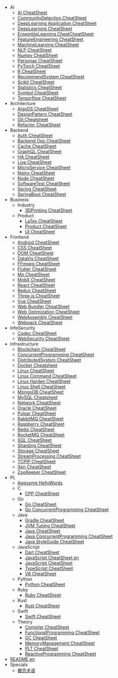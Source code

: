   - AI
    - [AI CheatSheet](/AI/AI-CheatSheet.md)
    - [CommunityDetection CheatSheet](/AI/CommunityDetection-CheatSheet.md)
    - [DeepLearning Application CheatSheet](/AI/DeepLearning-Application-CheatSheet.md)
    - [DeepLearning CheatSheet](/AI/DeepLearning-CheatSheet.md)
    - [EnsembleLearning CheatCheatSheet](/AI/EnsembleLearning-CheatCheatSheet.md)
    - [FeatureEngineering CheatSheet](/AI/FeatureEngineering-CheatSheet.md)
    - [MachineLearning CheatSheet](/AI/MachineLearning-CheatSheet.md)
    - [NLP CheatSheet](/AI/NLP-CheatSheet.md)
    - [Numpy CheatSheet](/AI/Numpy-CheatSheet.md)
    - [Personas CheatSheet](/AI/Personas-CheatSheet.md)
    - [PyTorch CheatSheet](/AI/PyTorch-CheatSheet.md)
    - [R CheatSheet](/AI/R-CheatSheet.md)
    - [RecommendSystem CheatSheet](/AI/RecommendSystem-CheatSheet.md)
    - [Scikit CheatSheet](/AI/Scikit-CheatSheet.md)
    - [Statistics CheatSheet](/AI/Statistics-CheatSheet.md)
    - [Symbol CheatSheet](/AI/Symbol-CheatSheet.md)
    - [Tensorflow CheatSheet](/AI/Tensorflow-CheatSheet.md)
  - Architecture
    - [AlgoDS CheatSheet](/Architecture/AlgoDS-CheatSheet.md)
    - [DesignPattern CheatSheet](/Architecture/DesignPattern-CheatSheet.md)
    - [Git Cheatsheet](/Architecture/Git-Cheatsheet.md)
    - [Refactor CheatSheet](/Architecture/Refactor-CheatSheet.md)
  - Backend
    - [Auth CheatSheet](/Backend/Auth-CheatSheet.md)
    - [Backend Ops CheatSheet](/Backend/Backend-Ops-CheatSheet.md)
    - [Cache CheatSheet](/Backend/Cache-CheatSheet.md)
    - [GraphQL CheatSheet](/Backend/GraphQL-CheatSheet.md)
    - [HA CheatSheet](/Backend/HA-CheatSheet.md)
    - [Live CheatSheet](/Backend/Live-CheatSheet.md)
    - [MicroService CheatSheet](/Backend/MicroService-CheatSheet.md)
    - [Nginx CheatSheet](/Backend/Nginx-CheatSheet.md)
    - [Node CheatSheet](/Backend/Node-CheatSheet.md)
    - [SoftwareTest CheatSheet](/Backend/SoftwareTest-CheatSheet.md)
    - [Spring CheatSheet](/Backend/Spring-CheatSheet.md)
    - [SpringBoot CheatSheet](/Backend/SpringBoot-CheatSheet.md)
  - Business
    - Industry
      - [3DPrinting CheatSheet](/Business/Industry/3DPrinting-CheatSheet.md)
    - Product
      - [LaTex CheatSheet](/Business/Product/LaTex-CheatSheet.md)
      - [Product CheatSheet](/Business/Product/Product-CheatSheet.md)
      - [UI CheatSheet](/Business/Product/UI-CheatSheet.md)
  - Frontend
    - [Android CheatSheet](/Frontend/Android-CheatSheet.md)
    - [CSS CheatSheet](/Frontend/CSS-CheatSheet.md)
    - [DOM CheatSheet](/Frontend/DOM-CheatSheet.md)
    - [DataVis CheatSheet](/Frontend/DataVis-CheatSheet.md)
    - [FFmpeg CheatSheet](/Frontend/FFmpeg-CheatSheet.md)
    - [Flutter CheatSheet](/Frontend/Flutter-CheatSheet.md)
    - [Mo CheatSheet](/Frontend/Mo-CheatSheet.md)
    - [MobX CheatSheet](/Frontend/MobX-CheatSheet.md)
    - [React CheatSheet](/Frontend/React-CheatSheet.md)
    - [Redux CheatSheet](/Frontend/Redux-CheatSheet.md)
    - [Three.js CheatSheet](/Frontend/Three.js-CheatSheet.md)
    - [Vue CheatSheet](/Frontend/Vue-CheatSheet.md)
    - [Web Bundler CheatSheet](/Frontend/Web-Bundler-CheatSheet.md)
    - [Web Optimization CheatSheet](/Frontend/Web-Optimization-CheatSheet.md)
    - [WebAssembly CheatSheet](/Frontend/WebAssembly-CheatSheet.md)
    - [Webpack CheatSheet](/Frontend/Webpack-CheatSheet.md)
  - InfoSecurity
    - [Codec CheatSheet](/InfoSecurity/Codec-CheatSheet.md)
    - [WebSecurity CheatSheet](/InfoSecurity/WebSecurity-CheatSheet.md)
  - Infrastructure
    - [Blockchain CheatSheet](/Infrastructure/Blockchain-CheatSheet.md)
    - [ConcurrentProgramming CheatSheet](/Infrastructure/ConcurrentProgramming-CheatSheet.md)
    - [DistributedSystem CheatSheet](/Infrastructure/DistributedSystem-CheatSheet.md)
    - [Docker Cheatsheet](/Infrastructure/Docker-Cheatsheet.md)
    - [Linux CheatSheet](/Infrastructure/Linux-CheatSheet.md)
    - [Linux Command CheatSheet](/Infrastructure/Linux-Command-CheatSheet.md)
    - [Linux Harden CheatSheet](/Infrastructure/Linux-Harden-CheatSheet.md)
    - [Linux Shell CheatSheet](/Infrastructure/Linux-Shell-CheatSheet.md)
    - [MongoDB CheatSheet](/Infrastructure/MongoDB-CheatSheet.md)
    - [MySQL Cheatsheet](/Infrastructure/MySQL-Cheatsheet.md)
    - [Network CheatSheet](/Infrastructure/Network-CheatSheet.md)
    - [Oracle CheatSheet](/Infrastructure/Oracle-CheatSheet.md)
    - [Pulsar CheatSheet](/Infrastructure/Pulsar-CheatSheet.md)
    - [RabbitMQ CheatSheet](/Infrastructure/RabbitMQ-CheatSheet.md)
    - [Raspberry CheatSheet](/Infrastructure/Raspberry-CheatSheet.md)
    - [Redis CheatSheet](/Infrastructure/Redis-CheatSheet.md)
    - [RocketMQ CheatSheet](/Infrastructure/RocketMQ-CheatSheet.md)
    - [SQL CheatSheet](/Infrastructure/SQL-CheatSheet.md)
    - [Sharding CheatSheet](/Infrastructure/Sharding-CheatSheet.md)
    - [Storage CheatSheet](/Infrastructure/Storage-CheatSheet.md)
    - [StreamProcessing CheatSheet](/Infrastructure/StreamProcessing-CheatSheet.md)
    - [TCPIP CheatSheet](/Infrastructure/TCPIP-CheatSheet.md)
    - [Xen CheatSheet](/Infrastructure/Xen-CheatSheet.md)
    - [ZooKeeper CheatSheet](/Infrastructure/ZooKeeper-CheatSheet.md)
  - PL
    - [Awesome HelloWords](/PL/Awesome-HelloWords.md)
    - C
      - [CPP CheatSheet](/PL/C/CPP-CheatSheet.md)
    - Go
      - [Go CheatSheet](/PL/Go/Go-CheatSheet.md)
      - [Go ConcurrentProgramming CheatSheet](/PL/Go/Go-ConcurrentProgramming-CheatSheet.md)
    - Java
      - [Gradle CheatSheet](/PL/Java/Gradle-CheatSheet.md)
      - [JVM Tuning CheatSheet](/PL/Java/JVM-Tuning-CheatSheet.md)
      - [Java CheatSheet](/PL/Java/Java-CheatSheet.md)
      - [Java ConcurrentProgramming CheatSheet](/PL/Java/Java-ConcurrentProgramming-CheatSheet.md)
      - [Java StyleGuide CheatSheet](/PL/Java/Java-StyleGuide-CheatSheet.md)
    - JavaScript
      - [Dart CheatSheet](/PL/JavaScript/Dart-CheatSheet.md)
      - [JavaScript CheatSheet en](/PL/JavaScript/JavaScript-CheatSheet-en.md)
      - [JavaScript CheatSheet](/PL/JavaScript/JavaScript-CheatSheet.md)
      - [TypeScript CheatSheet](/PL/JavaScript/TypeScript-CheatSheet.md)
      - [V8 CheatSheet](/PL/JavaScript/V8-CheatSheet.md)
    - Python
      - [Python CheatSheet](/PL/Python/Python-CheatSheet.md)
    - Ruby
      - [Ruby CheatSheet](/PL/Ruby/Ruby-CheatSheet.md)
    - Rust
      - [Rust CheatSheet](/PL/Rust/Rust-CheatSheet.md)
    - Swift
      - [Swift CheatSheet](/PL/Swift/Swift-CheatSheet.md)
    - Theory
      - [Compiler CheatSheet](/PL/Theory/Compiler-CheatSheet.md)
      - [FunctionalProgramming CheatSheet](/PL/Theory/FunctionalProgramming-CheatSheet.md)
      - [GC CheatSheet](/PL/Theory/GC-CheatSheet.md)
      - [MemoryManagement CheatSheet](/PL/Theory/MemoryManagement-CheatSheet.md)
      - [PLT CheatSheet](/PL/Theory/PLT-CheatSheet.md)
      - [ReactiveProgramming CheatSheet](/PL/Theory/ReactiveProgramming-CheatSheet.md)
  - [README en](/README-en.md)
  - Specials
    - [概念术语](/Specials/概念术语.md)